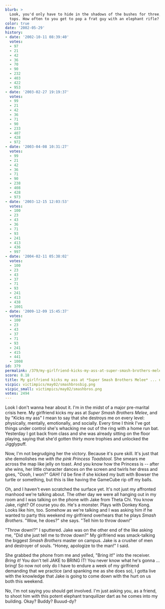 ```yaml
---
blurb: >
  Look, you'd only have to hide in the shadows of the bushes for three, four hours,
  tops. How often to you get to pop a frat guy with an elephant rifle?
color: true
date: '2002-05-29'
history:
- date: '2002-10-11 08:39:40'
  votes:
  - 97
  - 21
  - 42
  - 36
  - 70
  - 90
  - 232
  - 403
  - 422
  - 953
- date: '2003-02-27 19:19:37'
  votes:
  - 99
  - 21
  - 42
  - 36
  - 71
  - 90
  - 233
  - 407
  - 428
  - 972
- date: '2003-04-08 10:31:27'
  votes:
  - 99
  - 21
  - 42
  - 36
  - 71
  - 90
  - 238
  - 408
  - 428
  - 973
- date: '2003-12-15 12:03:53'
  votes:
  - 100
  - 23
  - 43
  - 36
  - 71
  - 93
  - 241
  - 413
  - 436
  - 997
- date: '2004-02-11 05:38:02'
  votes:
  - 100
  - 23
  - 43
  - 37
  - 71
  - 93
  - 241
  - 413
  - 438
  - 1001
- date: '2009-12-09 15:45:37'
  votes:
  - 100
  - 23
  - 43
  - 37
  - 71
  - 93
  - 241
  - 415
  - 441
  - 1008
id: 379
permalink: /379/my-girlfriend-kicks-my-ass-at-super-smash-brothers-melee--using-the-princess/
score: 8.18
title: My girlfriend kicks my ass at *Super Smash Brothers Melee* ... using the *Princess*
vicpic: victimpics/may02/smashbrosbig.png
vicpic_small: victimpics/may02/smashbros.png
votes: 2494
---
```


Look I don't wanna hear about it. I'm in the midst of a major
pre-marital crisis here. My girlfriend kicks my ass at *Super Smash
Brothers Melee*, and by "Kicks my ass" I mean to say that she destroys
me on every level: physically, mentally, emotionally, and socially.
Every time I think I've got things under control she's whacking me out
of the ring with a home run bat. Yesterday I got back from class and she
was already sitting on the floor playing, saying that she'd gotten
thirty more trophies and unlocked the Jigglypuff.

Now, I'm not begrudging her the victory. Because it's pure skill. It's
just that she demolishes me *with the pink Princess Toadstool.* She
smears me across the map like jelly on toast. And you know how the
Princess is -- after she wins, her little character dances on the screen
and twirls her dress and goes, "Oooh, I won?" GAH! I'd be fine if she
kicked my butt with Bowser the turtle or something, but this is like
having the GameCube rip off my balls.

Oh, and I haven't even scratched the surface yet. It's not just my
affronted manhood we're talking about. The other day we were all hanging
out in my room and I was talking on the phone with Jake from Theta Chi.
You know Jake, right? Of course you do. He's a monster. Plays with
Donkey Kong. Looks like him, too. Somehow as we're talking and I was
asking him if he wanted to party this weekend my girlfriend overhears
that he plays *Smash Brothers*. "Wow, he does?" she says. "Tell him to
throw down!"

"Throw down!?" I sputtered. Jake was on the other end of the like asking
me, "Did she just tell me to throw down?" My girlfriend was
smack-talking the biggest *Smash Brothers* master on campus. Jake is a
crusher of men and destroyer of souls. "Honey, apologize to the man!" I
said.

She grabbed the phone from me and yelled, "Bring it!" into the receiver.
*Bring it!* You don't tell JAKE to BRING IT! You never know what he's
gonna ... bring! So now not only do I have to endure a week of my
girlfriend demanding that we practice (and spanking me as she does so),
I gotta live with the knowledge that Jake is going to come down with the
hurt on us both this weekend.

No, I'm not saying you should get involved. I'm just asking you, as a
friend, to shoot him with this potent elephant tranquilizer dart as he
comes into my building. Okay? Buddy? Buuud-dy?